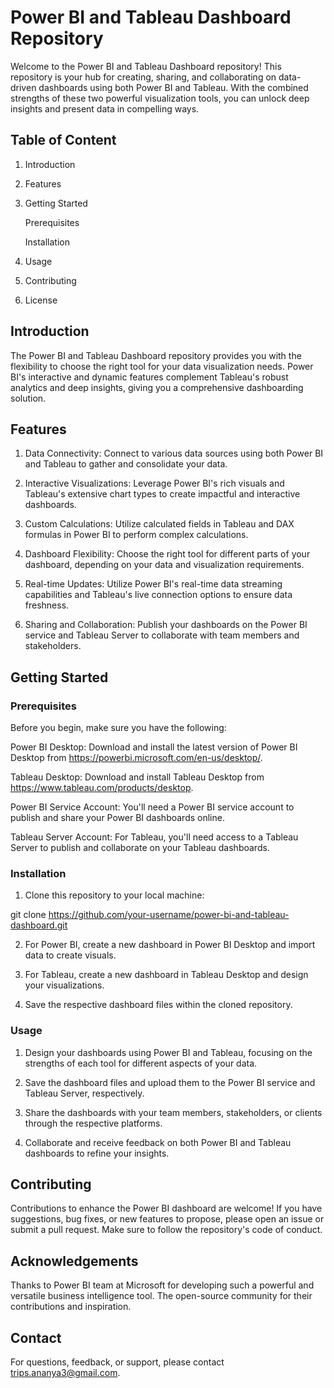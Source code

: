


# Power BI and Tableau Dashboard Repository

Welcome to the Power BI and Tableau Dashboard repository! This repository is your hub for creating, sharing, and collaborating on data-driven dashboards using both Power BI and Tableau. With the combined strengths of these two powerful visualization tools, you can unlock deep insights and present data in compelling ways.


## Table of Content

1. Introduction
2. Features
3. Getting Started

    Prerequisites
    
    Installation
4. Usage
5. Contributing
6. License
## Introduction

The Power BI and Tableau Dashboard repository provides you with the flexibility to choose the right tool for your data visualization needs. Power BI's interactive and dynamic features complement Tableau's robust analytics and deep insights, giving you a comprehensive dashboarding solution.
## Features

1. Data Connectivity: Connect to various data sources using both Power BI and Tableau to gather and consolidate your data.

2. Interactive Visualizations: Leverage Power BI's rich visuals and Tableau's extensive chart types to create impactful and interactive dashboards.

3. Custom Calculations: Utilize calculated fields in Tableau and DAX formulas in Power BI to perform complex calculations.

4. Dashboard Flexibility: Choose the right tool for different parts of your dashboard, depending on your data and visualization requirements.

5. Real-time Updates: Utilize Power BI's real-time data streaming capabilities and Tableau's live connection options to ensure data freshness.

6. Sharing and Collaboration: Publish your dashboards on the Power BI service and Tableau Server to collaborate with team members and stakeholders.


## Getting Started

### Prerequisites

Before you begin, make sure you have the following:

Power BI Desktop: Download and install the latest version of Power BI Desktop from https://powerbi.microsoft.com/en-us/desktop/.

Tableau Desktop: Download and install Tableau Desktop from https://www.tableau.com/products/desktop.

Power BI Service Account: You'll need a Power BI service account to publish and share your Power BI dashboards online.

Tableau Server Account: For Tableau, you'll need access to a Tableau Server to publish and collaborate on your Tableau dashboards.

### Installation

1. Clone this repository to your local machine:

git clone https://github.com/your-username/power-bi-and-tableau-dashboard.git

2. For Power BI, create a new dashboard in Power BI Desktop and import data to create visuals.

3. For Tableau, create a new dashboard in Tableau Desktop and design your visualizations.

4. Save the respective dashboard files within the cloned repository.

### Usage

1. Design your dashboards using Power BI and Tableau, focusing on the strengths of each tool for different aspects of your data.

2. Save the dashboard files and upload them to the Power BI service and Tableau Server, respectively.

3. Share the dashboards with your team members, stakeholders, or clients through the respective platforms.

4. Collaborate and receive feedback on both Power BI and Tableau dashboards to refine your insights.
## Contributing

Contributions to enhance the Power BI dashboard are welcome! If you have suggestions, bug fixes, or new features to propose, please open an issue or submit a pull request. Make sure to follow the repository's code of conduct.


## Acknowledgements

Thanks to Power BI team at Microsoft for developing such a powerful and versatile business intelligence tool.
The open-source community for their contributions and inspiration.



## Contact

For questions, feedback, or support, please contact trips.ananya3@gmail.com.
